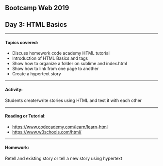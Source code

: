 ## Bootcamp Web 2019
## Day 3: HTML Basics

---
#### Topics covered:

* Discuss homework code academy HTML tutorial 
* Introduction of HTML Basics and tags 
* Show how to organize a folder on sublime and index.html 
* Show how to link from one page to another 
* Create a hypertext story 

---
#### Activity:

Students create/write stories using HTML and test it with each other 

---

#### Reading or Tutorial:

* https://www.codecademy.com/learn/learn-html
* https://www.w3schools.com/html/

---
#### Homework:

Retell and existing story or tell a new story using hypertext 
